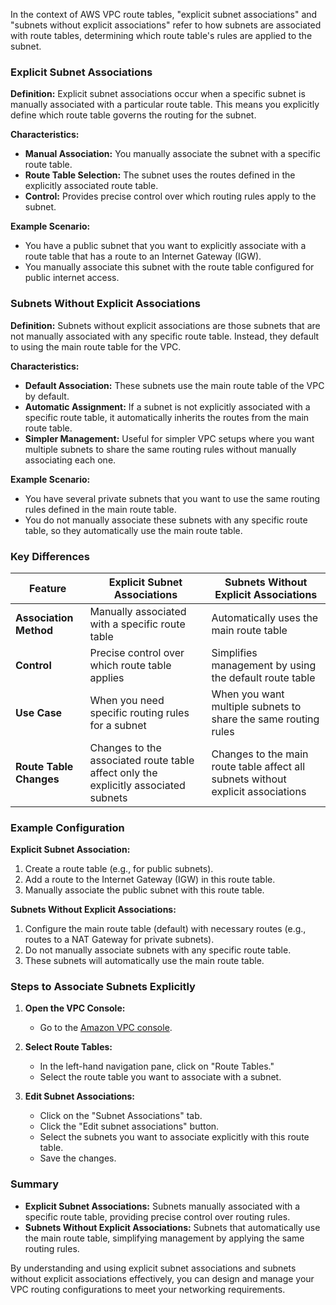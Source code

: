 In the context of AWS VPC route tables, "explicit subnet associations" and "subnets without explicit associations" refer to how subnets are associated with route tables, determining which route table's rules are applied to the subnet.

### Explicit Subnet Associations

**Definition:**
Explicit subnet associations occur when a specific subnet is manually associated with a particular route table. This means you explicitly define which route table governs the routing for the subnet.

**Characteristics:**
- **Manual Association:** You manually associate the subnet with a specific route table.
- **Route Table Selection:** The subnet uses the routes defined in the explicitly associated route table.
- **Control:** Provides precise control over which routing rules apply to the subnet.

**Example Scenario:**
- You have a public subnet that you want to explicitly associate with a route table that has a route to an Internet Gateway (IGW).
- You manually associate this subnet with the route table configured for public internet access.

### Subnets Without Explicit Associations

**Definition:**
Subnets without explicit associations are those subnets that are not manually associated with any specific route table. Instead, they default to using the main route table for the VPC.

**Characteristics:**
- **Default Association:** These subnets use the main route table of the VPC by default.
- **Automatic Assignment:** If a subnet is not explicitly associated with a specific route table, it automatically inherits the routes from the main route table.
- **Simpler Management:** Useful for simpler VPC setups where you want multiple subnets to share the same routing rules without manually associating each one.

**Example Scenario:**
- You have several private subnets that you want to use the same routing rules defined in the main route table.
- You do not manually associate these subnets with any specific route table, so they automatically use the main route table.

### Key Differences

| Feature                        | Explicit Subnet Associations                          | Subnets Without Explicit Associations            |
|--------------------------------|-------------------------------------------------------|--------------------------------------------------|
| **Association Method**         | Manually associated with a specific route table       | Automatically uses the main route table          |
| **Control**                    | Precise control over which route table applies        | Simplifies management by using the default route table |
| **Use Case**                   | When you need specific routing rules for a subnet     | When you want multiple subnets to share the same routing rules |
| **Route Table Changes**        | Changes to the associated route table affect only the explicitly associated subnets | Changes to the main route table affect all subnets without explicit associations |

### Example Configuration

**Explicit Subnet Association:**
1. Create a route table (e.g., for public subnets).
2. Add a route to the Internet Gateway (IGW) in this route table.
3. Manually associate the public subnet with this route table.

**Subnets Without Explicit Associations:**
1. Configure the main route table (default) with necessary routes (e.g., routes to a NAT Gateway for private subnets).
2. Do not manually associate subnets with any specific route table.
3. These subnets will automatically use the main route table.

### Steps to Associate Subnets Explicitly

1. **Open the VPC Console:**
   - Go to the [Amazon VPC console](https://console.aws.amazon.com/vpc/).

2. **Select Route Tables:**
   - In the left-hand navigation pane, click on "Route Tables."
   - Select the route table you want to associate with a subnet.

3. **Edit Subnet Associations:**
   - Click on the "Subnet Associations" tab.
   - Click the "Edit subnet associations" button.
   - Select the subnets you want to associate explicitly with this route table.
   - Save the changes.

### Summary

- **Explicit Subnet Associations:** Subnets manually associated with a specific route table, providing precise control over routing rules.
- **Subnets Without Explicit Associations:** Subnets that automatically use the main route table, simplifying management by applying the same routing rules.

By understanding and using explicit subnet associations and subnets without explicit associations effectively, you can design and manage your VPC routing configurations to meet your networking requirements.
